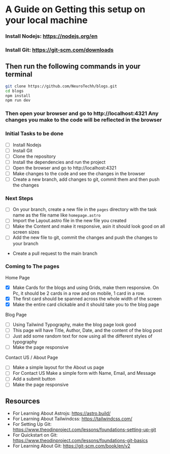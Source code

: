 # A Guide on Getting this setup on your local machine

### Install Nodejs: https://nodejs.org/en

### Install Git: https://git-scm.com/downloads

## Then run the following commands in your terminal

```bash
git clone https://github.com/NeuroTechh/blogs.git
cd blogs
npm install
npm run dev
```

### Then open your browser and go to http://localhost:4321 Any changes you make to the code will be reflected in the browser

### Initial Tasks to be done

-   [ ] Install Nodejs
-   [ ] Install Git
-   [ ] Clone the repository
-   [ ] Install the dependencies and run the project
-   [ ] Open the browser and go to http://localhost:4321
-   [ ] Make changes to the code and see the changes in the browser
-   [ ] Create a new branch, add changes to git, commit them and then push the changes

### Next Steps

-   [ ] On your branch, create a new file in the `pages` directory with the task name as the file name like `homepage.astro`
-   [ ] Import the Layout.astro file in the new file you created
-   [ ] Make the Content and make it responsive, asin it should look good on all screen sizes
-   [ ] Add the new file to git, commit the changes and push the changes to your branch
-   Create a pull request to the main branch

### Coming to The pages

Home Page

-   [x] Make Cards for the blogs and using Grids, make them responsive. On Pc, it should be 2 cards in a row and on mobile, 1 card in a row.
-   [x] The first card should be spanned across the whole width of the screen
-   [x] Make the entire card clickable and it should take you to the blog page

Blog Page

-   [ ] Using Tailwind Typography, make the blog page look good
-   [ ] This page will have Title, Author, Date, and the content of the blog post
-   [ ] Just add some random text for now using all the different styles of typography
-   [ ] Make the page responsive

Contact US / About Page

-   [ ] Make a simple layout for the About us page
-   [ ] For Contact US Make a simple form with Name, Email, and Message
-   [ ] Add a submit button
-   [ ] Make the page responsive

## Resources

-   For Learning About Astrojs: https://astro.build/
-   For Learning About Tailwindcss: https://tailwindcss.com/
-   For Setting Up Git: https://www.theodinproject.com/lessons/foundations-setting-up-git
-   For Quickstart on Git: https://www.theodinproject.com/lessons/foundations-git-basics
-   For Learning About Git: https://git-scm.com/book/en/v2
